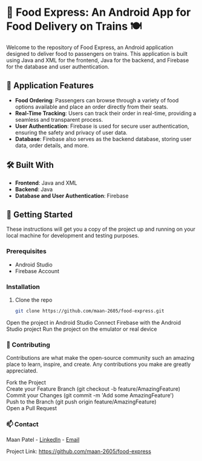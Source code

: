 # 🚄 Food Express: An Android App for Food Delivery on Trains 🍽️

Welcome to the repository of Food Express, an Android application designed to deliver food to passengers on trains. This application is built using Java and XML for the frontend, Java for the backend, and Firebase for the database and user authentication.

## 📱 Application Features

- **Food Ordering**: Passengers can browse through a variety of food options available and place an order directly from their seats.
- **Real-Time Tracking**: Users can track their order in real-time, providing a seamless and transparent process.
- **User Authentication**: Firebase is used for secure user authentication, ensuring the safety and privacy of user data.
- **Database**: Firebase also serves as the backend database, storing user data, order details, and more.

## 🛠️ Built With

- **Frontend**: Java and XML
- **Backend**: Java
- **Database and User Authentication**: Firebase

## 🚀 Getting Started

These instructions will get you a copy of the project up and running on your local machine for development and testing purposes.

### Prerequisites

- Android Studio
- Firebase Account

### Installation

1. Clone the repo
   ```sh
   git clone https://github.com/maan-2605/food-express.git

Open the project in Android Studio
Connect Firebase with the Android Studio project
Run the project on the emulator or real device
### 🤝 Contributing
Contributions are what make the open-source community such an amazing place to learn, inspire, and create. Any contributions you make are greatly appreciated.

Fork the Project  
Create your Feature Branch (git checkout -b feature/AmazingFeature)  
Commit your Changes (git commit -m 'Add some AmazingFeature')  
Push to the Branch (git push origin feature/AmazingFeature)  
Open a Pull Request  

### 📫 Contact
Maan Patel - [LinkedIn](https://www.linkedin.com/in/maan-patel-9ba0322ab) - [Email](mailto:maanpatel386@gmail.com)

Project Link: https://github.com/maan-2605/food-express
